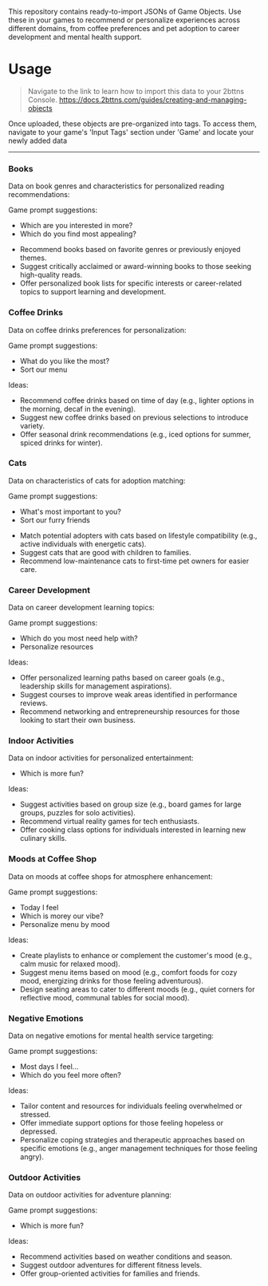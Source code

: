 This repository contains ready-to-import JSONs of Game Objects. Use these in your games to recommend or personalize experiences across different domains, from coffee preferences and pet adoption to career development and mental health support.

# Usage

> Navigate to the link to learn how to import this data to your 2bttns Console. https://docs.2bttns.com/guides/creating-and-managing-objects

Once uploaded, these objects are pre-organized into tags. To access them, navigate to your game's 'Input Tags' section under 'Game' and locate your newly added data

***

### Books
Data on book genres and characteristics for personalized reading recommendations:

Game prompt suggestions:
* Which are you interested in more?
* Which do you find most appealing?

- Recommend books based on favorite genres or previously enjoyed themes.
- Suggest critically acclaimed or award-winning books to those seeking high-quality reads.
- Offer personalized book lists for specific interests or career-related topics to support learning and development.

### Coffee Drinks
Data on coffee drinks preferences for personalization:

Game prompt suggestions:
* What do you like the most?
* Sort our menu

Ideas:
- Recommend coffee drinks based on time of day (e.g., lighter options in the morning, decaf in the evening).
- Suggest new coffee drinks based on previous selections to introduce variety.
- Offer seasonal drink recommendations (e.g., iced options for summer, spiced drinks for winter).

### Cats
Data on characteristics of cats for adoption matching:

Game prompt suggestions:
* What's most important to you?
* Sort our furry friends

- Match potential adopters with cats based on lifestyle compatibility (e.g., active individuals with energetic cats).
- Suggest cats that are good with children to families.
- Recommend low-maintenance cats to first-time pet owners for easier care.

### Career Development
Data on career development learning topics:

Game prompt suggestions:
* Which do you most need help with?
* Personalize resources

Ideas:
- Offer personalized learning paths based on career goals (e.g., leadership skills for management aspirations).
- Suggest courses to improve weak areas identified in performance reviews.
- Recommend networking and entrepreneurship resources for those looking to start their own business.

### Indoor Activities
Data on indoor activities for personalized entertainment:
* Which is more fun?

Ideas:
- Suggest activities based on group size (e.g., board games for large groups, puzzles for solo activities).
- Recommend virtual reality games for tech enthusiasts.
- Offer cooking class options for individuals interested in learning new culinary skills.

### Moods at Coffee Shop
Data on moods at coffee shops for atmosphere enhancement:

Game prompt suggestions:
* Today I feel 
* Which is morey our vibe?
* Personalize menu by mood

Ideas:
- Create playlists to enhance or complement the customer's mood (e.g., calm music for relaxed mood).
- Suggest menu items based on mood (e.g., comfort foods for cozy mood, energizing drinks for those feeling adventurous).
- Design seating areas to cater to different moods (e.g., quiet corners for reflective mood, communal tables for social mood).

### Negative Emotions
Data on negative emotions for mental health service targeting:

Game prompt suggestions:
* Most days I feel...
* Which do you feel more often?

Ideas:
- Tailor content and resources for individuals feeling overwhelmed or stressed.
- Offer immediate support options for those feeling hopeless or depressed.
- Personalize coping strategies and therapeutic approaches based on specific emotions (e.g., anger management techniques for those feeling angry).

### Outdoor Activities
Data on outdoor activities for adventure planning:

Game prompt suggestions:
* Which is more fun?

Ideas:
- Recommend activities based on weather conditions and season.
- Suggest outdoor adventures for different fitness levels.
- Offer group-oriented activities for families and friends.
